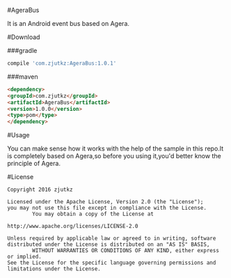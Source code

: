 #AgeraBus

It is an Android event bus based on Agera.



#Download

###gradle

```groovy
compile 'com.zjutkz:AgeraBus:1.0.1'
```

###maven

```html
<dependency>
<groupId>com.zjutkz</groupId>
<artifactId>AgeraBus</artifactId>
<version>1.0.0</version>
<type>pom</type>
</dependency>
```



#Usage

You can make sense how it works with the help of the sample in this repo.It is completely based on Agera,so before you using it,you'd better know the principle of Agera.



#License

```
Copyright 2016 zjutkz

Licensed under the Apache License, Version 2.0 (the "License");
you may not use this file except in compliance with the License.
        You may obtain a copy of the License at

http://www.apache.org/licenses/LICENSE-2.0

Unless required by applicable law or agreed to in writing, software
distributed under the License is distributed on an "AS IS" BASIS,
        WITHOUT WARRANTIES OR CONDITIONS OF ANY KIND, either express or implied.
See the License for the specific language governing permissions and
limitations under the License.
```